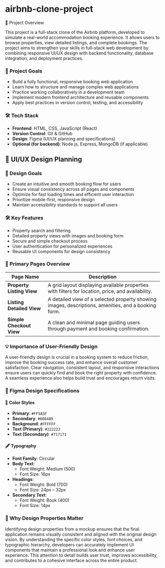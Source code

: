 ﻿# airbnb-clone-project

 📝 Project Overview

This project is a full-stack clone of the Airbnb platform, developed to simulate a real-world accommodation booking experience. It allows users to browse properties, view detailed listings, and complete bookings. The project aims to strengthen your skills in full-stack web development by combining responsive UI/UX design with backend functionality, database integration, and deployment practices.

### 🎯 Project Goals
- Build a fully functional, responsive booking web application
- Learn how to structure and manage complex web applications
- Practice working collaboratively in a development team
- Implement modern frontend architecture and reusable components
- Apply best practices in version control, testing, and accessibility

### 🛠 Tech Stack
- **Frontend**: HTML, CSS, JavaScript (React)
- **Version Control**: Git & GitHub
- **Design**: Figma (UI/UX planning and specifications)
- **Optional (for backend)**: Node.js, Express, MongoDB (if applicable)

## 🎨 UI/UX Design Planning

### 🧭 Design Goals

- Create an intuitive and smooth booking flow for users
- Ensure visual consistency across all pages and components
- Optimize for fast loading times and efficient user interaction
- Prioritize mobile-first, responsive design
- Maintain accessibility standards to support all users

### 🛠 Key Features

- Property search and filtering
- Detailed property views with images and booking form
- Secure and simple checkout process
- User authentication for personalized experiences
- Reusable UI components for design consistency

### 📄 Primary Pages Overview

| Page Name              | Description                                                                 |
|------------------------|-----------------------------------------------------------------------------|
| **Property Listing View**  | A grid layout displaying available properties with filters for location, price, and availability. |
| **Listing Detailed View**  | A detailed view of a selected property showing images, descriptions, amenities, and a booking form. |
| **Simple Checkout View**   | A clean and minimal page guiding users through payment and booking confirmation. |

### 💡 Importance of User-Friendly Design

A user-friendly design is crucial in a booking system to reduce friction, improve the booking success rate, and enhance overall customer satisfaction. Clear navigation, consistent layout, and responsive interactions ensure users can quickly find and book the right property with confidence. A seamless experience also helps build trust and encourages return visits.


### 🎨 Figma Design Specifications

#### 🎨 Color Styles

- **Primary**: `#FF5A5F`
- **Secondary**: `#008489`
- **Background**: `#FFFFFF`
- **Text (Primary)**: `#222222`
- **Text (Secondary)**: `#717171`

#### 🖋 Typography

- **Font Family**: Circular
- **Body Text**: 
  - Font Weight: Medium (500)
  - Font Size: 16px
- **Headings**:
  - Font Weight: Bold (700)
  - Font Size: 24px – 32px
- **Secondary Text**:
  - Font Weight: Book (400)
  - Font Size: 14px

### 🧠 Why Design Properties Matter

Identifying design properties from a mockup ensures that the final application remains visually consistent and aligned with the original design vision. By understanding the specific color styles, font choices, and typographic hierarchy, developers can accurately implement UI components that maintain a professional look and enhance user experience. This attention to detail builds user trust, improves accessibility, and contributes to a cohesive interface across the entire product.
